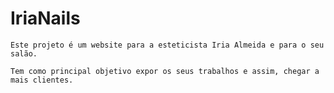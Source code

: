 # IriaNails
    Este projeto é um website para a esteticista Iria Almeida e para o seu salão.

    Tem como principal objetivo expor os seus trabalhos e assim, chegar a mais clientes.